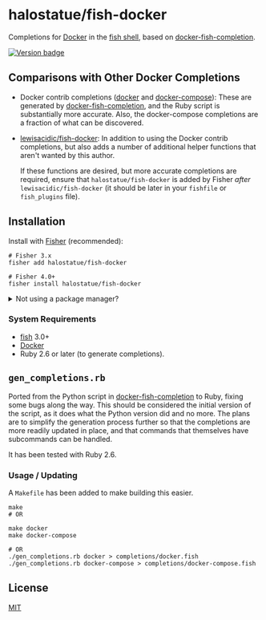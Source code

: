 # halostatue/fish-docker

Completions for [Docker] in the [fish shell], based on
[docker-fish-completion].

[![Version badge]][latest]

## Comparisons with Other Docker Completions

- Docker contrib completions ([docker][docker.fish] and
  [docker-compose][docker-compose.fish]): These are generated by
  [docker-fish-completion], and the Ruby script is substantially more
  accurate. Also, the docker-compose completions are a fraction of what can
  be discovered.

- [lewisacidic/fish-docker]: In addition to using the Docker contrib
  completions, but also adds a number of additional helper functions that
  aren't wanted by this author.

  If these functions are desired, but more accurate completions are required,
  ensure that `halostatue/fish-docker` is added by Fisher _after_
  `lewisacidic/fish-docker` (it should be later in your `fishfile` or
  `fish_plugins` file).

## Installation

Install with [Fisher][] (recommended):

```fish
# Fisher 3.x
fisher add halostatue/fish-docker

# Fisher 4.0+
fisher install halostatue/fish-docker
```

<details>
<summary>Not using a package manager?</summary>

---

Copy `completions/*.fish` and `conf.d/*.fish` to your fish configuration
directory preserving the directory structure.

</details>

### System Requirements

- [fish][fish shell] 3.0+
- [Docker]
- Ruby 2.6 or later (to generate completions).

## `gen_completions.rb`

Ported from the Python script in [docker-fish-completion] to Ruby, fixing
some bugs along the way. This should be considered the initial version of the
script, as it does what the Python version did and no more. The plans are to
simplify the generation process further so that the completions are more
readily updated in place, and that commands that themselves have subcommands
can be handled.

It has been tested with Ruby 2.6.

### Usage / Updating

A `Makefile` has been added to make building this easier.

```fish
make
# OR

make docker
make docker-compose

# OR
./gen_completions.rb docker > completions/docker.fish
./gen_completions.rb docker-compose > completions/docker-compose.fish
```

## License

[MIT](LICENCE.md)

[docker]: https://www.docker.com
[fish shell]: https://fishshell.com 'friendly interactive shell'
[fisher]: https://github.com/jorgebucaran/fisher
[fish]: https://github.com/fish-shell/fish-shell
[docker-fish-completion]: https://github.com/barnybug-archive/docker-fish-completion
[version badge]: https://img.shields.io/github/tag/halostatue/fish-docker.svg?label=Version
[latest]: https://github.com/halostatue/fish-docker/releases/latest
[lewisacidic/fish-docker]: https://github.com/lewisacidic/fish-docker
[docker.fish]: https://github.com/docker/cli/blob/master/contrib/completion/fish/docker.fish
[docker-compose.fish]: https://github.com/docker/compose/blob/master/contrib/completion/fish/docker-compose.fish
